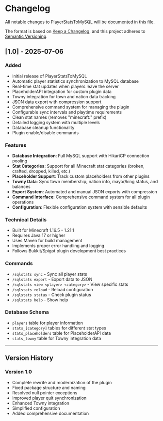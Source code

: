 # Changelog

All notable changes to PlayerStatsToMySQL will be documented in this file.

The format is based on [Keep a Changelog](https://keepachangelog.com/en/1.0.0/),
and this project adheres to [Semantic Versioning](https://semver.org/spec/v2.0.0.html).

## [1.0] - 2025-07-06

### Added
- Initial release of PlayerStatsToMySQL
- Automatic player statistics synchronization to MySQL database
- Real-time stat updates when players leave the server
- PlaceholderAPI integration for custom plugin data
- Towny integration for town and nation data tracking
- JSON data export with compression support
- Comprehensive command system for managing the plugin
- Configurable sync intervals and playtime requirements
- Clean stat names (removes "minecraft:" prefix)
- Detailed logging system with multiple levels
- Database cleanup functionality
- Plugin enable/disable commands

### Features
- **Database Integration**: Full MySQL support with HikariCP connection pooling
- **Stat Categories**: Support for all Minecraft stat categories (broken, crafted, dropped, killed, etc.)
- **Placeholder Support**: Track custom placeholders from other plugins
- **Towny Data**: Sync town membership, nation info, mayor/king status, and balances
- **Export System**: Automated and manual JSON exports with compression
- **Command Interface**: Comprehensive command system for all plugin operations
- **Configuration**: Flexible configuration system with sensible defaults

### Technical Details
- Built for Minecraft 1.16.5 - 1.21.1
- Requires Java 17 or higher
- Uses Maven for build management
- Implements proper error handling and logging
- Follows Bukkit/Spigot plugin development best practices

### Commands
- `/sqlstats sync` - Sync all player stats
- `/sqlstats export` - Export data to JSON
- `/sqlstats view <player> <category>` - View specific stats
- `/sqlstats reload` - Reload configuration
- `/sqlstats status` - Check plugin status
- `/sqlstats help` - Show help

### Database Schema
- `players` table for player information
- `stats_[category]` tables for different stat types
- `stats_placeholders` table for PlaceholderAPI data
- `stats_towny` table for Towny integration data

---

## Version History

### Version 1.0
- Complete rewrite and modernization of the plugin
- Fixed package structure and naming
- Resolved null pointer exceptions
- Improved player quit synchronization
- Enhanced Towny integration
- Simplified configuration
- Added comprehensive documentation 